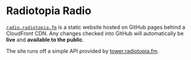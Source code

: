 # Radiotopia Radio

[`radio.radiotopia.fm`](https://radio.radiopia.fm) is a static website hosted on GitHub pages behind a CloudFront CDN. Any changes checked into GitHub will automatically be **live** and **available to the public**.

The site runs off a simple API provided by [tower.radiotopia.fm](https://github.com/PRX/tower.radiotopia.fm).

